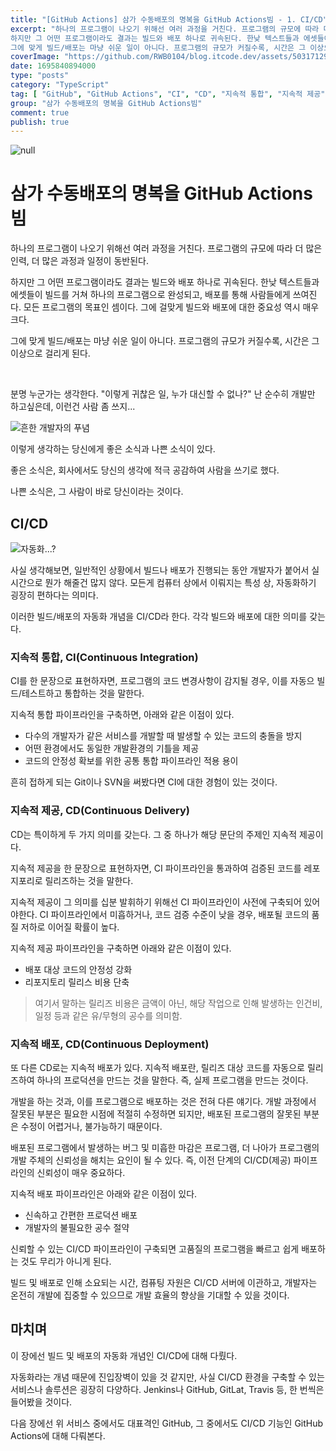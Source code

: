```yaml
---
title: "[GitHub Actions] 삼가 수동배포의 명복을 GitHub Actions빔 - 1. CI/CD"
excerpt: "하나의 프로그램이 나오기 위해선 여러 과정을 거친다. 프로그램의 규모에 따라 더 많은 인력, 더 많은 과정과 일정이 동반된다.
하지만 그 어떤 프로그램이라도 결과는 빌드와 배포 하나로 귀속된다. 한낮 텍스트들과 에셋들이 빌드를 거쳐 하나의 프로그램으로 완성되고, 배포를 통해 사람들에게 쓰여진다. 모든 프로그램의 목표인 셈이다. 그에 걸맞게 빌드와 배포에 대한 중요성 역시 매우 크다.
그에 맞게 빌드/배포는 마냥 쉬운 일이 아니다. 프로그램의 규모가 커질수록, 시간은 그 이상으로 걸리게 된다."
coverImage: "https://github.com/RWB0104/blog.itcode.dev/assets/50317129/094a4fa5-f336-4c54-9df3-b5791d48de21"
date: 1695840894000
type: "posts"
category: "TypeScript"
tag: [ "GitHub", "GitHub Actions", "CI", "CD", "지속적 통합", "지속적 제공", "지속적 배포" ]
group: "삼가 수동배포의 명복을 GitHub Actions빔"
comment: true
publish: true
---
```


![null](https://github.com/RWB0104/blog.itcode.dev/assets/50317129/094a4fa5-f336-4c54-9df3-b5791d48de21)

# 삼가 수동배포의 명복을 GitHub Actions빔

하나의 프로그램이 나오기 위해선 여러 과정을 거친다. 프로그램의 규모에 따라 더 많은 인력, 더 많은 과정과 일정이 동반된다.

하지만 그 어떤 프로그램이라도 결과는 빌드와 배포 하나로 귀속된다. 한낮 텍스트들과 에셋들이 빌드를 거쳐 하나의 프로그램으로 완성되고, 배포를 통해 사람들에게 쓰여진다. 모든 프로그램의 목표인 셈이다. 그에 걸맞게 빌드와 배포에 대한 중요성 역시 매우 크다.

그에 맞게 빌드/배포는 마냥 쉬운 일이 아니다. 프로그램의 규모가 커질수록, 시간은 그 이상으로 걸리게 된다.

<br />

분명 누군가는 생각한다. "이렇게 귀찮은 일, 누가 대신할 수 없나?" 난 순수히 개발만 하고싶은데, 이런건 사람 좀 쓰지...

![흔한 개발자의 푸념](https://github.com/RWB0104/blog.itcode.dev/assets/50317129/e7926bbe-44a6-4c79-87c8-3bc21a93e632)

이렇게 생각하는 당신에게 좋은 소식과 나쁜 소식이 있다.

좋은 소식은, 회사에서도 당신의 생각에 적극 공감하여 사람을 쓰기로 했다.

나쁜 소식은, 그 사람이 바로 당신이라는 것이다.



## CI/CD

![자동화...?](https://github.com/RWB0104/blog.itcode.dev/assets/50317129/95b26ac1-47c6-4b11-950e-eef65a420eb0)

사실 생각해보면, 일반적인 상황에서 빌드나 배포가 진행되는 동안 개발자가 붙어서 실시간으로 뭔가 해줄건 많지 않다. 모든게 컴퓨터 상에서 이뤄지는 특성 상, 자동화하기 굉장히 편하다는 의미다.

이러한 빌드/배포의 자동화 개념을 <span class="blue-400">CI/CD</span>라 한다. 각각 빌드와 배포에 대한 의미를 갖는다.



### 지속적 통합, CI(Continuous Integration)

CI를 한 문장으로 표현하자면, <span class="red-400">프로그램의 코드 변경사항이 감지될 경우, 이를 자동으 빌드/테스트하고 통합하는 것</span>을 말한다.

지속적 통합 파이프라인을 구축하면, 아래와 같은 이점이 있다.

- 다수의 개발자가 같은 서비스를 개발할 때 발생할 수 있는 코드의 충돌을 방지
- 어떤 환경에서도 동일한 개발환경의 기틀을 제공
- 코드의 안정성 확보를 위한 공통 통합 파이프라인 적용 용이

흔히 접하게 되는 Git이나 SVN을 써봤다면 CI에 대한 경험이 있는 것이다.



### 지속적 제공, CD(Continuous Delivery)

CD는 특이하게 두 가지 의미를 갖는다. 그 중 하나가 해당 문단의 주제인 지속적 제공이다.

지속적 제공을 한 문장으로 표현하자면, <span class="red-400">CI 파이프라인을 통과하여 검증된 코드를 레포지포리로 릴리즈하는 것</span>을 말한다.

지속적 제공이 그 의미를 십분 발휘하기 위해선 CI 파이프라인이 사전에 구축되어 있어야한다. CI 파이프라인에서 미흡하거나, 코드 검증 수준이 낮을 경우, 배포될 코드의 품질 저하로 이어질 확률이 높다.

지속적 제공 파이프라인을 구축하면 아래와 같은 이점이 있다.

- 배포 대상 코드의 안정성 강화
- 리포지토리 릴리스 비용 단축

> 여기서 말하는 릴리즈 비용은 금액이 아닌, 해당 작업으로 인해 발생하는 인건비, 일정 등과 같은 유/무형의 공수를 의미함.



### 지속적 배포, CD(Continuous Deployment)

또 다른 CD로는 지속적 배포가 있다. 지속적 배포란, <span class="red-400">릴리즈 대상 코드를 자동으로 릴리즈하여 하나의 프로덕션을 만드는 것</span>을 말한다. 즉, 실제 프로그램을 만드는 것이다.

개발을 하는 것과, 이를 프로그램으로 배포하는 것은 전혀 다른 얘기다. 개발 과정에서 잘못된 부분은 필요한 시점에 적절히 수정하면 되지만, 배포된 프로그램의 잘못된 부분은 수정이 어렵거나, 불가능하기 때문이다.

배포된 프로그램에서 발생하는 버그 및 미흡한 마감은 프로그램, 더 나아가 프로그램의 개발 주체의 신뢰성을 해치는 요인이 될 수 있다. 즉, 이전 단계의 CI/CD(제공) 파이프라인의 신뢰성이 매우 중요하다.

지속적 배포 파이프라인은 아래와 같은 이점이 있다.

- 신속하고 간편한 프로덕션 배포
- 개발자의 불필요한 공수 절약

신뢰할 수 있는 CI/CD 파이프라인이 구축되면 고품질의 프로그램을 빠르고 쉽게 배포하는 것도 무리가 아니게 된다.

빌드 및 배포로 인해 소요되는 시간, 컴퓨팅 자원은 CI/CD 서버에 이관하고, 개발자는 온전히 개발에 집중할 수 있으므로 개발 효율의 향상을 기대할 수 있을 것이다.



## 마치며

이 장에선 빌드 및 배포의 자동화 개념인 CI/CD에 대해 다뤘다.

자동화라는 개념 때문에 진입장벽이 있을 것 같지만, 사실 CI/CD 환경을 구축할 수 있는 서비스나 솔루션은 굉장히 다양하다. Jenkins나 GitHub, GitLat, Travis 등, 한 번씩은 들어봤을 것이다.

다음 장에선 위 서비스 중에서도 대표격인 GitHub, 그 중에서도 CI/CD 기능인 GitHub Actions에 대해 다뤄본다.